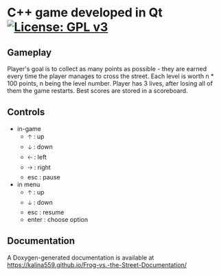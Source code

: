 C++ game developed in Qt
[![License: GPL v3](https://img.shields.io/badge/License-GPLv3-blue.svg)](https://www.gnu.org/licenses/gpl-3.0)
=============
Gameplay
-------------
Player's goal is to collect as many points as possible - they are earned every time the player manages to cross the street. Each level is worth n * 100 points, n being the level number. Player has 3 lives, after losing all of them the game restarts. Best scores are stored in a scoreboard.

Controls
-------------
- in-game
  - 🡡 : up 
  - 🡣 : down 
  - 🡠 : left
  - 🡢 : right
  - esc : pause
- in menu
  - 🡡 : up 
  - 🡣 : down 
  - esc : resume
  - enter : choose option


Documentation
-------------
A Doxygen-generated documentation is available at https://kalina559.github.io/Frog-vs.-the-Street-Documentation/
